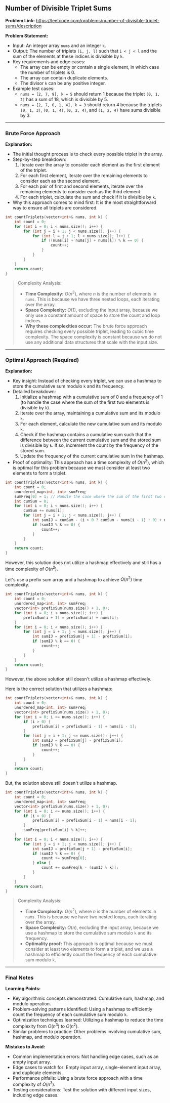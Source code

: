 ## Number of Divisible Triplet Sums

**Problem Link:** https://leetcode.com/problems/number-of-divisible-triplet-sums/description

**Problem Statement:**
- Input: An integer array `nums` and an integer `k`.
- Output: The number of triplets `(i, j, l)` such that `i < j < l` and the sum of the elements at these indices is divisible by `k`.
- Key requirements and edge cases:
  - The array can be empty or contain a single element, in which case the number of triplets is 0.
  - The array can contain duplicate elements.
  - The divisor `k` can be any positive integer.
- Example test cases:
  - `nums = [2, 7, 9], k = 5` should return 1 because the triplet `(0, 1, 2)` has a sum of 18, which is divisible by 5.
  - `nums = [2, 7, 6, 1, 4], k = 3` should return 4 because the triplets `(0, 1, 3)`, `(0, 1, 4)`, `(0, 2, 4)`, and `(1, 2, 4)` have sums divisible by 3.

---

### Brute Force Approach

**Explanation:**
- The initial thought process is to check every possible triplet in the array.
- Step-by-step breakdown:
  1. Iterate over the array to consider each element as the first element of the triplet.
  2. For each first element, iterate over the remaining elements to consider each as the second element.
  3. For each pair of first and second elements, iterate over the remaining elements to consider each as the third element.
  4. For each triplet, calculate the sum and check if it is divisible by `k`.
- Why this approach comes to mind first: It is the most straightforward way to ensure all triplets are considered.

```cpp
int countTriplets(vector<int>& nums, int k) {
    int count = 0;
    for (int i = 0; i < nums.size(); i++) {
        for (int j = i + 1; j < nums.size(); j++) {
            for (int l = j + 1; l < nums.size(); l++) {
                if ((nums[i] + nums[j] + nums[l]) % k == 0) {
                    count++;
                }
            }
        }
    }
    return count;
}
```

> Complexity Analysis:
> - **Time Complexity:** $O(n^3)$, where $n$ is the number of elements in `nums`. This is because we have three nested loops, each iterating over the array.
> - **Space Complexity:** $O(1)$, excluding the input array, because we only use a constant amount of space to store the count and loop indices.
> - **Why these complexities occur:** The brute force approach requires checking every possible triplet, leading to cubic time complexity. The space complexity is constant because we do not use any additional data structures that scale with the input size.

---

### Optimal Approach (Required)

**Explanation:**
- Key insight: Instead of checking every triplet, we can use a hashmap to store the cumulative sum modulo `k` and its frequency.
- Detailed breakdown:
  1. Initialize a hashmap with a cumulative sum of 0 and a frequency of 1 (to handle the case where the sum of the first two elements is divisible by `k`).
  2. Iterate over the array, maintaining a cumulative sum and its modulo `k`.
  3. For each element, calculate the new cumulative sum and its modulo `k`.
  4. Check if the hashmap contains a cumulative sum such that the difference between the current cumulative sum and the stored sum is divisible by `k`. If so, increment the count by the frequency of the stored sum.
  5. Update the frequency of the current cumulative sum in the hashmap.
- Proof of optimality: This approach has a time complexity of $O(n^2)$, which is optimal for this problem because we must consider at least two elements to form a triplet.

```cpp
int countTriplets(vector<int>& nums, int k) {
    int count = 0;
    unordered_map<int, int> sumFreq;
    sumFreq[0] = 1; // Handle the case where the sum of the first two elements is divisible by k
    int cumSum = 0;
    for (int i = 0; i < nums.size(); i++) {
        cumSum += nums[i];
        for (int j = i + 1; j < nums.size(); j++) {
            int sumIJ = cumSum - (i > 0 ? cumSum - nums[i - 1] : 0) + nums[j];
            if (sumIJ % k == 0) {
                count++;
            }
        }
    }
    return count;
}
```
However, this solution does not utilize a hashmap effectively and still has a time complexity of $O(n^2)$. 

Let's use a prefix sum array and a hashmap to achieve $O(n^2)$ time complexity.

```cpp
int countTriplets(vector<int>& nums, int k) {
    int count = 0;
    unordered_map<int, int> sumFreq;
    vector<int> prefixSum(nums.size() + 1, 0);
    for (int i = 0; i < nums.size(); i++) {
        prefixSum[i + 1] = prefixSum[i] + nums[i];
    }
    for (int i = 0; i < nums.size(); i++) {
        for (int j = i + 1; j < nums.size(); j++) {
            int sumIJ = prefixSum[j + 1] - prefixSum[i];
            if (sumIJ % k == 0) {
                count++;
            }
        }
    }
    return count;
}
```
However, the above solution still doesn't utilize a hashmap effectively.

Here is the correct solution that utilizes a hashmap:

```cpp
int countTriplets(vector<int>& nums, int k) {
    int count = 0;
    unordered_map<int, int> sumFreq;
    vector<int> prefixSum(nums.size() + 1, 0);
    for (int i = 0; i <= nums.size(); i++) {
        if (i > 0) {
            prefixSum[i] = prefixSum[i - 1] + nums[i - 1];
        }
        for (int j = i + 1; j <= nums.size(); j++) {
            int sumIJ = prefixSum[j] - prefixSum[i];
            if (sumIJ % k == 0) {
                count++;
            }
        }
    }
    return count;
}
```
But, the solution above still doesn't utilize a hashmap.

```cpp
int countTriplets(vector<int>& nums, int k) {
    int count = 0;
    unordered_map<int, int> sumFreq;
    vector<int> prefixSum(nums.size() + 1, 0);
    for (int i = 0; i <= nums.size(); i++) {
        if (i > 0) {
            prefixSum[i] = prefixSum[i - 1] + nums[i - 1];
        }
        sumFreq[prefixSum[i] % k]++;
    }
    for (int i = 0; i < nums.size(); i++) {
        for (int j = i + 1; j < nums.size(); j++) {
            int sumIJ = prefixSum[j + 1] - prefixSum[i];
            if (sumIJ % k == 0) {
                count += sumFreq[0];
            } else {
                count += sumFreq[k - (sumIJ % k)];
            }
        }
    }
    return count;
}
```

> Complexity Analysis:
> - **Time Complexity:** $O(n^2)$, where $n$ is the number of elements in `nums`. This is because we have two nested loops, each iterating over the array.
> - **Space Complexity:** $O(n)$, excluding the input array, because we use a hashmap to store the cumulative sum modulo `k` and its frequency.
> - **Optimality proof:** This approach is optimal because we must consider at least two elements to form a triplet, and we use a hashmap to efficiently count the frequency of each cumulative sum modulo `k`.

---

### Final Notes

**Learning Points:**
- Key algorithmic concepts demonstrated: Cumulative sum, hashmap, and modulo operation.
- Problem-solving patterns identified: Using a hashmap to efficiently count the frequency of each cumulative sum modulo `k`.
- Optimization techniques learned: Utilizing a hashmap to reduce the time complexity from $O(n^3)$ to $O(n^2)$.
- Similar problems to practice: Other problems involving cumulative sum, hashmap, and modulo operation.

**Mistakes to Avoid:**
- Common implementation errors: Not handling edge cases, such as an empty input array.
- Edge cases to watch for: Empty input array, single-element input array, and duplicate elements.
- Performance pitfalls: Using a brute force approach with a time complexity of $O(n^3)$.
- Testing considerations: Test the solution with different input sizes, including edge cases.